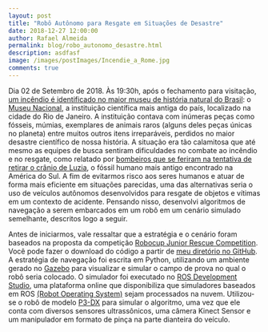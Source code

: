 ```yaml
---
layout: post
title: "Robô Autônomo para Resgate em Situações de Desastre"
date: 2018-12-27 12:00:00
author: Rafael Almeida
permalink: blog/robo_autonomo_desastre.html
description: asdfasf
image: /images/postImages/Incendie_a_Rome.jpg
comments: true
---
```


Dia 02 de Setembro de 2018. Às 19:30h, após o fechamento para visitação, [um incêndio é identificado no maior museu de história natural do Brasil](https://g1.globo.com/rj/rio-de-janeiro/noticia/2018/09/04/o-que-se-sabe-sobre-o-incendio-no-museu-nacional-no-rio.ghtml): o [Museu Nacional](http://www.museunacional.ufrj.br/), a instituição científica mais antiga do país, localizado na cidade do Rio de Janeiro. A instituição contava com inúmeras peças como fósseis, múmias, exemplares de animais raros (alguns deles peças únicas no planeta) entre muitos outros itens irreparáveis, perdidos no maior desastre científico de nossa história. A situação era tão calamitosa que até mesmo as equipes de busca sentiram dificuldades no combate ao incêndio e no resgate, como relatado por [bombeiros que se feriram na tentativa de retirar o crânio de Luzia](https://g1.globo.com/rj/rio-de-janeiro/noticia/2018/09/04/bombeiro-diz-que-se-queimou-ao-tentar-resgatar-luzia-no-museu-nacional.ghtml), o fóssil humano mais antigo encontrado na América do Sul. A fim de evitarmos risco aos seres humanos e atuar de forma mais eficiente em situações parecidas, uma das alternativas seria o uso de veículos autônomos desenvolvidos para resgate de objetos e vítimas em um contexto de acidente. Pensando nisso, desenvolvi algoritmos de navegação a serem embarcados em um robô em um cenário simulado semelhante, descritos logo a seguir.

Antes de iniciarmos, vale ressaltar que a estratégia e o cenário foram baseados na proposta da competição [Robocup Junior Rescue Competition](http://www.robocup2016.org/en/leagues/robocupjunior/rescue/). Você pode fazer o download do código a partir de [meu diretório no GitHub](https://github.com/rafaelsa97/BallPickingChallenge_RobocupJuniorRescueCompetition). A estratégia de navegação foi escrita em Python, utilizando um ambiente gerado no [Gazebo](http://gazebosim.org/) para visualizar e simular o campo de prova no qual o robô seria colocado. O simulador foi executado no [ROS Development Studio](http://www.theconstructsim.com/rds-ros-development-studio/), uma plataforma online que disponibiliza que simuladores baseados em ROS [(Robot Operating System)](http://www.ros.org/) sejam processados na nuvem. Utilizou-se o robô de modelo [P3-DX](http://www.mobilerobots.com/ResearchRobots/PioneerP3DX.aspx) para simular o algoritmo, uma vez que ele conta com diversos sensores ultrassônicos, uma câmera Kinect Sensor e um manipulador em formato de pinça na parte dianteira do veículo.